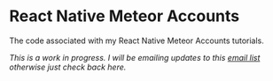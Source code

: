 # React Native Meteor Accounts

The code associated with my React Native Meteor Accounts tutorials.

_This is a work in progress. I will be emailing updates to this [email list](http://eepurl.com/bXLcvT) otherwise just check back here._

